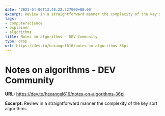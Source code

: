 ```yaml
---
date: '2021-04-06T13:40:22.727000+00:00'
excerpt: Review in a straightforward manner the complexity of the key sort algorithms
tags:
- computerscience
- explainer
- algorithms
title: Notes on algorithms - DEV Community
type: drop
url: https://dev.to/hexangel616/notes-on-algorithms-36pi
---
```


# Notes on algorithms - DEV Community

**URL:** https://dev.to/hexangel616/notes-on-algorithms-36pi

**Excerpt:** Review in a straightforward manner the complexity of the key sort algorithms
